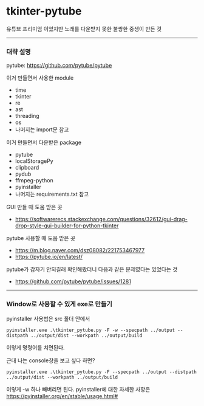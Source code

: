 # tkinter-pytube
유튜브 프리미엄 이었지만 노래를 다운받지 못한 불쌍한 중생이 만든 것

---

### 대략 설명

pytube: https://github.com/pytube/pytube

이거 만들면서 사용한 module
- time
- tkinter
- re
- ast
- threading
- os
- 나머지는 import문 참고

이거 만들면서 다운받은 package
- pytube 
- localStoragePy
- clipboard
- pydub
- ffmpeg-python
- pyinstaller
- 나머지는 requirements.txt 참고

GUI 만들 때 도움 받은 곳
- https://softwarerecs.stackexchange.com/questions/32612/gui-drag-drop-style-gui-builder-for-python-tkinter

pytube 사용할 때 도움 받은 곳
- https://m.blog.naver.com/dsz08082/221753467977
- https://pytube.io/en/latest/

pytube가 갑자기 안되길래 확인해봤더니 다음과 같은 문제였다는 있었다는 것
- https://github.com/pytube/pytube/issues/1281

---

### Window로 사용할 수 있게 exe로 만들기

pyinstaller 사용법은
src 폴더 안에서

`pyinstaller.exe .\tkinter_pytube.py -F -w --specpath ../output --distpath ../output/dist --workpath ../output/build`

이렇게 명령어를 치면된다.

근대 나는 console창을 보고 싶다 하면?

`pyinstaller.exe .\tkinter_pytube.py -F --specpath ../output --distpath ../output/dist --workpath ../output/build`

이렇게 -w 하나 빼버리면 된다.
pyinstaller에 대한 자세한 사항은
https://pyinstaller.org/en/stable/usage.html#
